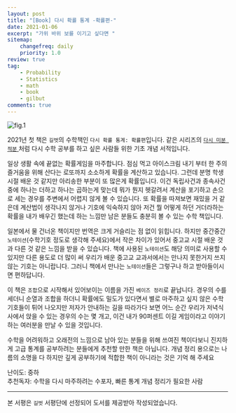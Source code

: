 ```yaml
---
layout: post
title: "[Book] 다시 확률 통계 -확률편-"
date: 2021-01-06
excerpt: "가위 바위 보를 이기고 싶다면 "
sitemap:
    changefreq: daily
    priority: 1.0
review: true
tag:
    - Probability
    - Statistics
    - math
    - book
    - gilbut
comments: true
---
```


![fig.1](https://sihan-son.github.io/public/book/gilbut/again-pro/1.jfif)

2021년 첫 책은 `길벗`의 수학책인 `다시 확률 통계: 확률편`입니다. 같은 시리즈의 <a href='https://sihan-son.github.io/again-calculus/' >`다시 미분 적분` </a>처럼 다시 수학 공부를 하고 싶은 사람들 위한 기초 개념 서적입니다.

일상 생활 속에 끝없는 확률게임을 마주합니다. 점심 먹고 아이스크림 내기 부터 한 주의 즐거움을 위해 산다는 로또까지 소소하게 확률을 계산하고 있습니다. 그런데 분명 학생 시절 배운 것 같지만 아리송한 부분이 또 많은게 확률입니다. 이건 독립사건과 종속사건 중에 하나는 더하고 하나는 곱하는게 맞는데 뭐가 뭔지 헷갈려서 계산을 포기하고 손으로 세는 경우를 주변에서 어렵지 않게 볼 수 있습니다. 또 확률을 따져보면 재밌을 거 같은데 계산법이 생각나지 않거나 기호에 익숙하지 않아 저건 뭘 어떻게 하던 거더라하는 확률을 내가 배우긴 했는데 하는 느낌만 남은 분들도 충분히 볼 수 있는 수학 책입니다.

일본에서 물 건너온 책이지만 번역은 크게 거슬리는 점 없이 읽힙니다. 하지만 중간중간 `노테이션`(수학기호 정도로 생각해 주세요)에서 작은 차이가 있어서 중고교 시절 배운 것과 다른 것 같은 느낌을 받을 수 있습니다. 책에 사용된 `노테이션`도 해당 의미로 사용할 수 있지만 다른 용도로 더 많이 써 우리가 배운 중고교 교과서에서는 만나지 못한거지 쓰지 않는 기호는 아니랍니다. 그러니 책에서 만나는 `노테이션`들은 그렇구나 하고 받아들이시면 편하답니다.

이 책은 `조합`으로 시작해서 있어보이는 이름을 가진 `베이즈 정리`로 끝납니다. 경우의 수를 세더니 순열과 조합을 하더니 확률에도 밀도가 있다면서 별로 마주하고 싶지 않은 수학기호들이 튀어 나오지만 저자가 안내하는 길을 따라가다 보면 어느 순간 우리가 저녁식사에서 앉을 수 있는 경우의 수는 몇 개고, 이건 내가 90퍼센트 이길 게임이라고 이야기하는 여러분을 만날 수 있을 것입니다.

수학을 어려워하고 오래전의 느낌으로 남아 있는 분들을 위해 쓰여진 책이다보니 진지하게 고급 통계를 공부하려는 분들에게 추천할 만한 책은 아닙니다. 개념 정리 용으로는 나름의 소명을 다 하지만 깊게 공부하기에 적합한 책이 아니라는 것은 기억 해 주세요

난이도: 중하  
추천독자: 수학을 다시 마주하려는 수포자, 빠른 통계 개념 정리가 필요한 사람

---

본 서평은 `길벗` 서평단에 선정되어 도서를 제공받아 작성되었습니다.
